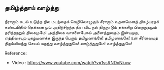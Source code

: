 
## தமிழ்த்தாய் வாழ்த்து
##### 

நீராரும் கடல் உடுத்த நில மடந்தைக் கெழிலொழுகும்
சீராரும் வதனமெனத் திகழ்பரதக் கண்டமிதில்
தெக்கணமும் அதிற்சிறந்த திராவிட நல் திருநாடும் 
தக்கசிறு பிறைநுதலும் தரித்தநறும் திலகமுமே!
அத்திலக வாசனைபோல் அனைத்துலகும் இன்பமுற,
எத்திசையும் புகழ்மணக்க இருந்த பெரும் தமிழணங்கே!
தமிழணங்கே! 
௨ன் சீரிளமைத் திறம்வியந்து செயல் மறந்து வாழ்த்துதுமே!
வாழ்த்துதுமே! 
வாழ்த்துதுமே!﻿


Reference:
- Video : https://www.youtube.com/watch?v=1ssRNDxNkxw
